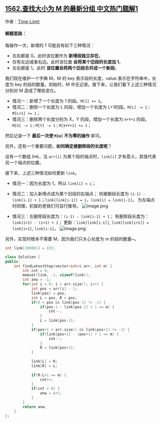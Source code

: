 ## [1562.查找大小为 M 的最新分组 中文热门题解1](https://leetcode.cn/problems/find-latest-group-of-size-m/solutions/100000/on-de-jie-jue-fang-fa-by-time-limit)

作者：[Time-Limit](https://leetcode.cn/u/Time-Limit)
#### 解题思路：
每操作一次，新增的 1 可能会有如下三种情况：
* 左右都是 0。此时该位置作为 **新增段独立存在**。
* 仅有左边或者右边。此时该位置 **会将某个旧段的长度加 1**。
* 左右都是 1。此时 **该位置会将两个旧段合并成一个新段**。

我们现在维护一个字典 M，M 的 key 表示段的长度，value 表示在字符串中，长度为 key 的段的数量。初始时，M 中无记录。接下来，让我们看下上述三种情况分别对 M 造成了哪些变化。

* 情况一：新增了一个长度为 1 的段。`M[1] += 1`。
* 情况二：删除一个长度为 L 的段，增加一个长度为 L+1的段。`M[L] -= 1；M[L+1] += 1`；
* 情况三：删除两个长度分别为 X，Y 的段，增加一个长度为 `X+Y+1` 的段。
`M[X] -= 1；M[Y] -= 1；M[X+Y+1] += 1`；

然后记录一下 **最后一次使 `M[m]` 不为零的操作** 即可。

另外，还有一个重要问题，**如何确定被删除段的长度呢**？

设有一个数组 link，当 `arr[i]` 为某个段的端点时，`link[i]` 才有意义，其值代表另一个端点的位置。

接下来，上述三种情况如何更新 `link`。
* 情况一：因为长度为 1，所以 `link[i] = i`；
* 情况二：加入新增点成为某个旧段的右端点；
则被删段长度为 `(i-1) - link[i-1] + 1`；`link[link[i-1]] = i`，`link[i] = link[i-1]`。
为左端点时同理，机智的老铁们可自行推导。
![image.png](https://pic.leetcode-cn.com/1598173928-piBXPL-image.png)

* 情况三：左删除段长度为：`(i-1) - link[i-1] + 1`；
有删除段长度为：`link(i+1) - (i+1) + 1`；
更新：`link[link[i-1]]`, `link[link[i+1]] = link[i+1]`, `link[i-1]`。
![image.png](https://pic.leetcode-cn.com/1598173939-OExLHf-image.png)


另外，实现时根本不需要 M，因为我们只关心长度为 m 的段的数量~。
```C++ []
int link[100001] = {0};

class Solution {
public:
    int findLatestStep(vector<int>& arr, int m) {
        int cnt = 0;
        memset(link, -1, sizeof(link));
        int anw = -1;
        for(int i = 0; i < arr.size(); i++) {
            int pos = arr[i] - 1;
            link[pos] = pos;
            int L = pos, R = pos;
            if(0 < pos && link[pos-1] != -1) {
                if(pos-1 - link[pos-1] + 1 == m) {
                    cnt--;
                }
                L = link[pos-1];
            }
            if(pos+1 < arr.size() && link[pos+1] != -1) {
                if(link[pos+1] - (pos+1) + 1 == m) {
                    cnt--;
                }
                R = link[pos+1];
            }
            
            link[L] = R;
            link[R] = L;
            
            if(R-L+1 == m) {
                cnt++;
            }
            if(cnt > 0) {
                anw = i+1;
            }
        }
        return anw;
    }
};
```
